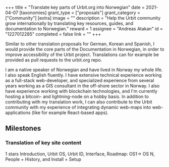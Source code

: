 +++
title = "Translate key parts of Urbit.org into Norwegian"
date = 2021-04-07
[taxonomies]
grant_type = ["proposals"]
grant_category = ["Community"]
[extra]
image = ""
description = "Help the Urbit community grow internationally by translating key resources, guides, and documentation to Norwegian."
reward = 1
assignee = "Andreas Atakan"
id = "1227012285"
completed = false
link = ""
+++

Similar to other translation proposals for German, Korean and Spanish, I would provide the core parts of the Documentation in Norwegian, in order to improve accessibility of the Urbit project.
Translations can for example be provided as pull requests to the urbit.org repo.

I am a native speaker of Norwegian and have lived in Norway my whole life. I also speak English fluently.
I have extensive technical experience working as a full-stack web-developer, and specialized experience from several years working as a GIS consultant in the off-shore sector in Norway. I also have experience working with blockchain technologies, and I'm currently hosting a bitcoin- and lightning-node on a hobby basis.
In addition to contributing with my translation work, I can also contribute to the Urbit community with my experience of integrating dynamic web-maps into web-applications (like for example React-based apps).

## Milestones


### Translation of key site content
1 stars
Introduction, Urbit OS, Urbit ID, Interface, Roadmap: OS1-> OS N, People + History, and Install + Setup

    